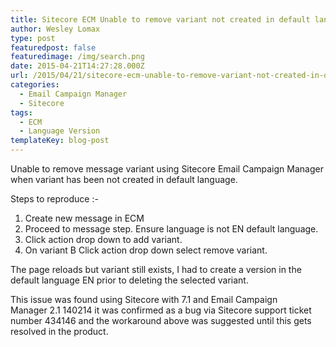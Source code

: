 ```yaml
---
title: Sitecore ECM Unable to remove variant not created in default language
author: Wesley Lomax
type: post
featuredpost: false
featuredimage: /img/search.png
date: 2015-04-21T14:27:28.000Z
url: /2015/04/21/sitecore-ecm-unable-to-remove-variant-not-created-in-default-language/
categories:
  - Email Campaign Manager
  - Sitecore
tags:
  - ECM
  - Language Version
templateKey: blog-post
---
```

Unable to remove message variant using Sitecore Email Campaign Manager when variant has been not created in default language.

Steps to reproduce :-

<ol id="aui-3-5-1-4_5726">
  <li id="aui-3-5-1-4_5730">
    Create new message in ECM
  </li>
  <li id="aui-3-5-1-4_5728">
    Proceed to message step. Ensure language is not EN default language.
  </li>
  <li id="aui-3-5-1-4_5751">
    Click action drop down to add variant.
  </li>
  <li id="aui-3-5-1-4_5725">
    On variant B Click action drop down select remove variant.
  </li>
</ol>

The page reloads but variant still exists, I had to create a version in the default language EN prior to deleting the selected variant.

This issue was found using Sitecore with 7.1 and Email Campaign Manager 2.1 140214 it was confirmed as a bug via Sitecore support ticket number 434146 and the workaround above was suggested until this gets resolved in the product.

&nbsp;